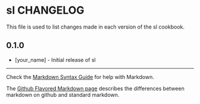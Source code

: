 sl CHANGELOG
============

This file is used to list changes made in each version of the sl cookbook.

0.1.0
-----
- [your_name] - Initial release of sl

- - -
Check the [Markdown Syntax Guide](http://daringfireball.net/projects/markdown/syntax) for help with Markdown.

The [Github Flavored Markdown page](http://github.github.com/github-flavored-markdown/) describes the differences between markdown on github and standard markdown.
